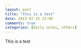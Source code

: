 ```yaml
---
layout: post
title: "this is a test"
date: 2013-07-25 22:06
comments: true
categories: [daily notes, others]
---
```


This is a test